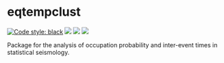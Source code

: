 # eqtempclust

[![Code style: black](https://img.shields.io/badge/code%20style-black-000000.svg)](https://github.com/psf/black)
![](https://img.shields.io/github/commit-activity/w/ebeauce/eqtempclust)
![](https://img.shields.io/github/last-commit/ebeauce/eqtempclust)
![](https://img.shields.io/github/stars/ebeauce/eqtempclust?style=social)


Package for the analysis of occupation probability and inter-event times in statistical seismology.
